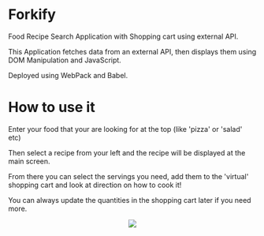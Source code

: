# Forkify

Food Recipe Search Application with Shopping cart using external API.

This Application fetches data from an external API, then displays them using DOM Manipulation and JavaScript. 

Deployed using WebPack and Babel.

# How to use it

Enter your food that your are looking for at the top (like 'pizza' or 'salad' etc)

Then select a recipe from your left and the recipe will be displayed at the main screen. 

From there you can select the servings you need, add them to the 'virtual' shopping cart and look at direction on how to cook it!

You can always update the quantities in the shopping cart later if you need more.

<p align="center">
  <img width="auto" height="auto" src="https://i.ibb.co/MBWm6qR/fork.png">
</p>

